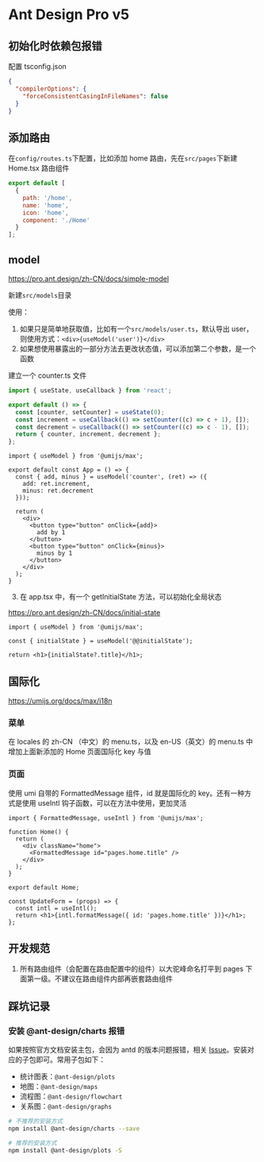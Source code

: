 # Ant Design Pro v5

## 初始化时依赖包报错

配置 tsconfig.json

```json
{
  "compilerOptions": {
    "forceConsistentCasingInFileNames": false
  }
}
```

## 添加路由

在`config/routes.ts`下配置，比如添加 home 路由，先在`src/pages`下新建 Home.tsx 路由组件

```js
export default [
  {
    path: '/home',
    name: 'home',
    icon: 'home',
    component: './Home'
  }
];
```

## model

<https://pro.ant.design/zh-CN/docs/simple-model>

新建`src/models`目录

使用：

1. 如果只是简单地获取值，比如有一个`src/models/user.ts`，默认导出 user，则使用方式：`<div>{useModel('user')}</div>`
2. 如果想使用暴露出的一部分方法去更改状态值，可以添加第二个参数，是一个函数

建立一个 counter.ts 文件

```ts
import { useState, useCallback } from 'react';

export default () => {
  const [counter, setCounter] = useState(0);
  const increment = useCallback(() => setCounter((c) => c + 1), []);
  const decrement = useCallback(() => setCounter((c) => c - 1), []);
  return { counter, increment, decrement };
};
```

```tsx
import { useModel } from '@umijs/max';

export default const App = () => {
  const { add, minus } = useModel('counter', (ret) => ({
    add: ret.increment,
    minus: ret.decrement
  }));

  return (
    <div>
      <button type="button" onClick={add}>
        add by 1
      </button>
      <button type="button" onClick={minus}>
        minus by 1
      </button>
    </div>
  );
}
```

3. 在 app.tsx 中，有一个 getInitialState 方法，可以初始化全局状态

<https://pro.ant.design/zh-CN/docs/initial-state>

```tsx
import { useModel } from '@umijs/max';

const { initialState } = useModel('@@initialState');

return <h1>{initialState?.title}</h1>;
```

## 国际化

<https://umijs.org/docs/max/i18n>

### 菜单

在 locales 的 zh-CN （中文）的 menu.ts，以及 en-US（英文）的 menu.ts 中增加上面新添加的 Home 页面国际化 key 与值

### 页面

使用 umi 自带的 FormattedMessage 组件，id 就是国际化的 key。还有一种方式是使用 useIntl 钩子函数，可以在方法中使用，更加灵活

```tsx
import { FormattedMessage, useIntl } from '@umijs/max';

function Home() {
  return (
    <div className="home">
      <FormattedMessage id="pages.home.title" />
    </div>
  );
}

export default Home;

const UpdateForm = (props) => {
  const intl = useIntl();
  return <h1>{intl.formatMessage({ id: 'pages.home.title' })}</h1>;
};
```

## 开发规范

1. 所有路由组件（会配置在路由配置中的组件）以大驼峰命名打平到 pages 下面第一级。不建议在路由组件内部再嵌套路由组件

## 踩坑记录

### 安装 @ant-design/charts 报错

如果按照官方文档安装主包，会因为 antd 的版本问题报错，相关 [Issue](https://github.com/ant-design/ant-design-charts/issues/1689)。安装对应的子包即可。常用子包如下：

- 统计图表：`@ant-design/plots`
- 地图：`@ant-design/maps`
- 流程图：`@ant-design/flowchart`
- 关系图：`@ant-design/graphs`

```sh
# 不推荐的安装方式
npm install @ant-design/charts --save

# 推荐的安装方式
npm install @ant-design/plots -S
```
